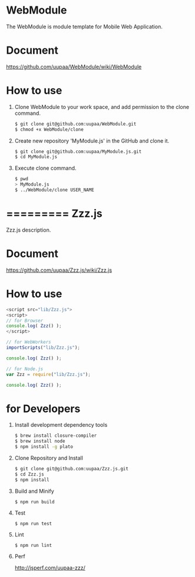 WebModule
=========

The WebModule is module template for Mobile Web Application.

# Document

https://github.com/uupaa/WebModule/wiki/WebModule

# How to use

1. Clone WebModule to your work space, and add permission to the clone command.

    ```sh
    $ git clone git@github.com:uupaa/WebModule.git
    $ chmod +x WebModule/clone
    ```

2. Create new repository 'MyModule.js' in the GitHub and clone it.

    ```sh
    $ git clone git@github.com:uupaa/MyModule.js.git
    $ cd MyModule.js
    ```

3. Execute clone command.

    ```sh
    $ pwd
    > MyModule.js
    $ ../WebModule/clone USER_NAME
    ```

=========
Zzz.js
=========

Zzz.js description.

# Document

https://github.com/uupaa/Zzz.js/wiki/Zzz.js

# How to use

```js
<script src="lib/Zzz.js">
<script>
// for Browser
console.log( Zzz() );
</script>
```

```js
// for WebWorkers
importScripts("lib/Zzz.js");

console.log( Zzz() );
```

```js
// for Node.js
var Zzz = require("lib/Zzz.js");

console.log( Zzz() );
```

# for Developers

1. Install development dependency tools

    ```sh
    $ brew install closure-compiler
    $ brew install node
    $ npm install -g plato
    ```

2. Clone Repository and Install

    ```sh
    $ git clone git@github.com:uupaa/Zzz.js.git
    $ cd Zzz.js
    $ npm install
    ```

3. Build and Minify

    `$ npm run build`

4. Test

    `$ npm run test`

5. Lint

    `$ npm run lint`

6. Perf

    http://jsperf.com/uupaa-zzz/

